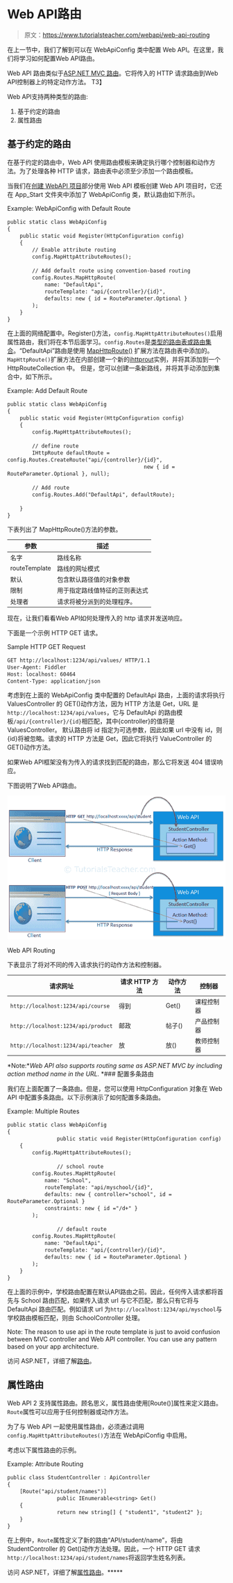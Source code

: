 # Web API路由

> 原文：<https://www.tutorialsteacher.com/webapi/web-api-routing>

在上一节中，我们了解到可以在 WebApiConfig 类中配置 Web API。在这里，我们将学习如何配置Web API路由。

Web API 路由类似于[ASP.NET MVC 路由](/mvc/routing-in-mvc)。它将传入的 HTTP 请求路由到Web API控制器上的特定动作方法。 T3】

Web API支持两种类型的路由:

1.  基于约定的路由
2.  属性路由

## 基于约定的路由

在基于约定的路由中，Web API 使用路由模板来确定执行哪个控制器和动作方法。为了处理各种 HTTP 请求，路由表中必须至少添加一个路由模板。

当我们在[创建 WebAPI 项目](/webapi/create-web-api-project)部分使用 Web API 模板创建 Web API 项目时，它还在 App_Start 文件夹中添加了 WebApiConfig 类，默认路由如下所示。

Example: WebApiConfig with Default Route 

```
public static class WebApiConfig
{
    public static void Register(HttpConfiguration config)
    {
        // Enable attribute routing
        config.MapHttpAttributeRoutes();

        // Add default route using convention-based routing
        config.Routes.MapHttpRoute(
            name: "DefaultApi",
            routeTemplate: "api/{controller}/{id}",
            defaults: new { id = RouteParameter.Optional }
        );
    }
} 
```

在上面的网络配置中。Register()方法，`config.MapHttpAttributeRoutes()`启用属性路由，我们将在本节后面学习。`config.Routes`是[类型的路由表或路由集合](https://msdn.microsoft.com/en-us/library/system.web.http.httproutecollection(v=vs.118).aspx)。“DefaultApi”路由是使用 [MapHttpRoute()](https://msdn.microsoft.com/en-us/library/hh835153(v=vs.118).aspx) 扩展方法在路由表中添加的。 `MapHttpRoute()`扩展方法在内部创建一个新的[ihttprout](https://msdn.microsoft.com/en-us/library/system.web.http.routing.ihttproute(v=vs.118).aspx)实例，并将其添加到一个 HttpRouteCollection 中。 但是，您可以创建一条新路线，并将其手动添加到集合中，如下所示。

Example: Add Default Route 

```
public static class WebApiConfig
{
    public static void Register(HttpConfiguration config)
    {
        config.MapHttpAttributeRoutes();

        // define route
        IHttpRoute defaultRoute = config.Routes.CreateRoute("api/{controller}/{id}", 
                                            new { id = RouteParameter.Optional }, null);

        // Add route
        config.Routes.Add("DefaultApi", defaultRoute);

    }
} 
```

下表列出了 MapHttpRoute()方法的参数。

| 参数 | 描述 |
| --- | --- |
| 名字 | 路线名称 |
| routeTemplate | 路线的网址模式 |
| 默认 | 包含默认路径值的对象参数 |
| 限制 | 用于指定路线值特征的正则表达式 |
| 处理者 | 请求将被分派到的处理程序。 |

现在，让我们看看Web API如何处理传入的 http 请求并发送响应。

下面是一个示例 HTTP GET 请求。

Sample HTTP GET Request

```
GET http://localhost:1234/api/values/ HTTP/1.1
User-Agent: Fiddler
Host: localhost: 60464
Content-Type: application/json

```

考虑到在上面的 WebApiConfig 类中配置的 DefaultApi 路由，上面的请求将执行 ValuesController 的 GET()动作方法，因为 HTTP 方法是 Get，URL 是`http://localhost:1234/api/values`，它与 DefaultApi 的路由模板`/api/{controller}/{id}`相匹配，其中{controller}的值将是 ValuesController。 默认路由将 id 指定为可选参数，因此如果 url 中没有 id，则{id}将被忽略。请求的 HTTP 方法是 Get，因此它将执行 ValueController 的 GET()动作方法。

如果Web API框架没有为传入的请求找到匹配的路由，那么它将发送 404 错误响应。

下图说明了Web API路由。

[![Web API Routing](img/e3f15a39f84c2bf99ff938613380265d.png)](../../Content/images/webapi/webapi-routing.png)

Web API Routing



下表显示了将对不同的传入请求执行的动作方法和控制器。

| 请求网址 | 请求 HTTP 方法 | 动作方法 | 控制器 |
| --- | --- | --- | --- |
| `http://localhost:1234/api/course` | 得到 | Get() | 课程控制器 |
| `http://localhost:1234/api/product` | 邮政 | 帖子() | 产品控制器 |
| `http://localhost:1234/api/teacher` | 放 | 放() | 教师控制器 |

*Note:**Web API also supports routing same as ASP.NET MVC by including action method name in the URL.* *### 配置多条路由

我们在上面配置了一条路由。但是，您可以使用 HttpConfiguration 对象在 Web API 中配置多条路由。以下示例演示了如何配置多条路由。

Example: Multiple Routes 

```
public static class WebApiConfig
{
                public static void Register(HttpConfiguration config)
    {
        config.MapHttpAttributeRoutes();

                // school route
        config.Routes.MapHttpRoute(
            name: "School",
            routeTemplate: "api/myschool/{id}",
            defaults: new { controller="school", id = RouteParameter.Optional }
            constraints: new { id ="/d+" }
        );

                // default route
        config.Routes.MapHttpRoute(
            name: "DefaultApi",
            routeTemplate: "api/{controller}/{id}",
            defaults: new { id = RouteParameter.Optional }
        );
    }
} 
```

在上面的示例中，学校路由配置在默认API路由之前。因此，任何传入请求都将首先与 School 路由匹配，如果传入请求 url 与它不匹配，那么只有它将与 DefaultApi 路由匹配。例如请求 url 为`http://localhost:1234/api/myschool`与学校路由模板匹配，则由 SchoolController 处理。

Note: The reason to use api in the route template is just to avoid confusion between MVC controller and Web API controller. You can use any pattern based on your app architecture.

访问 ASP.NET，详细了解[路由](https://www.asp.net/web-api/overview/web-api-routing-and-actions/routing-in-aspnet-web-api)。

## 属性路由

Web API 2 支持属性路由。顾名思义，属性路由使用[Route()]属性来定义路由。`Route`属性可以应用于任何控制器或动作方法。

为了与 Web API 一起使用属性路由，必须通过调用`config.MapHttpAttributeRoutes()`方法在 WebApiConfig 中启用。

考虑以下属性路由的示例。

Example: Attribute Routing 

```
public class StudentController : ApiController
{
    [Route("api/student/names")]
                public IEnumerable<string> Get()
    {
                return new string[] { "student1", "student2" };
    }
} 
```

在上例中，`Route`属性定义了新的路由“API/student/name”，将由 StudentController 的 Get()动作方法处理。因此，一个 HTTP GET 请求`http://localhost:1234/api/student/names`将返回学生姓名列表。

访问 ASP.NET，详细了解[属性路由](https://www.asp.net/web-api/overview/web-api-routing-and-actions/attribute-routing-in-web-api-2)。*****